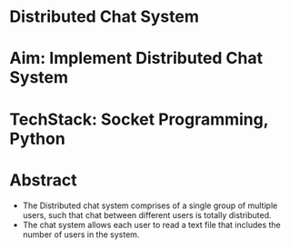 # Distributed Chat System
# Aim: Implement Distributed Chat System
# TechStack: Socket Programming, Python
# Abstract
* The Distributed chat system comprises of a single group of multiple users, such that chat between different users is totally distributed. 
* The chat system allows each user to read a  text file that includes the number of users in the system.

